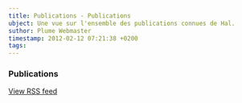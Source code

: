 ```yaml
---
title: Publications - Publications
ubject: Une vue sur l'ensemble des publications connues de Hal.
suthor: Plume Webmaster
timestamp: 2012-02-12 07:21:38 +0200
tags: 
---
```


### Publications

[View RSS feed](http://feed2js.org//feed2js.php?src=http%3A%2F%2Fhal.archives-ouvertes.fr%2Frss.php%3Ftampon%3DLIP_PLUME&chan=title&num=0&desc=1&date=y&targ=y&html=y)

<div>
<script language="JavaScript" src="/LIP/PLUME/feeds/feed2js.php?src=http%3A%2F%2Fhal.archives-ouvertes.fr%2Frss.php%3Ftampon%3DLIP_PLUME&chan=title&num=0&desc=1&date=y&targ=y" type="text/javascript"></script>
</div>

